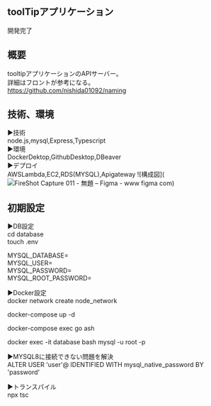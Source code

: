 ## toolTipアプリケーション
開発完了
## 概要
tooltipアプリケーションのAPIサーバー。<br>
詳細はフロントが参考になる。<br>
https://github.com/nishida01092/naming
## 技術、環境
▶︎技術<br>
node.js,mysql,Express,Typescript<br>
▶︎環境<br>
DockerDektop,GithubDesktop,DBeaver<br>
▶︎デプロイ<br>
AWSLambda,EC2,RDS(MYSQL),Apigateway
![構成図](![FireShot Capture 011 - 無題 – Figma - www figma com](https://user-images.githubusercontent.com/126932667/231783482-952ab2d5-3d6e-4825-bf99-2123fae350ab.png))
## 初期設定
<!-- envファイルの作成 -->
▶︎DB設定<br>
cd database<br>
touch .env
<!-- envファイルにログイン情報を記載 -->
MYSQL_DATABASE=<br>
MYSQL_USER=<br>
MYSQL_PASSWORD=<br>
MYSQL_ROOT_PASSWORD=<br>

<!-- ネットワークの作成 -->
▶︎Docker設定<br>
docker network create node_network
<!-- コンテナの起動 -->
docker-compose up -d
<!-- コンテナに入る -->
docker-compose exec go ash
<!-- MYSQLにrootで入る -->
docker exec -it database bash
mysql -u root -p
<!-- MYSQL8に接続できない問題を解決 -->
▶︎MYSQL8に接続できない問題を解決<br>
ALTER USER 'user'@ IDENTIFIED WITH mysql_native_password BY 'password'
<!-- backend/src/config/config.tsを書き換える -->
<!-- typescriptのトランスパイルコマンド -->
▶︎トランスパイル<br>
npx tsc


<!-- mysql -u(database_name) -p(MYSQL_USER) (MYSQL_USER) -->
